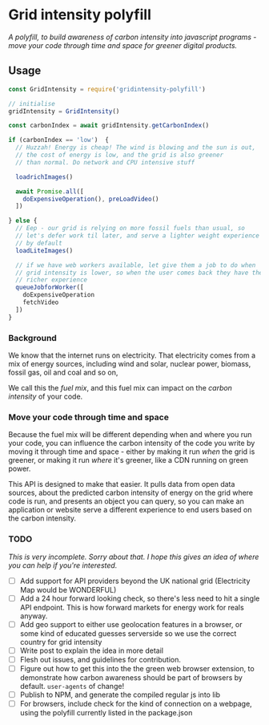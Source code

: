
# Grid intensity polyfill

_A polyfill, to build awareness of carbon intensity into javascript programs - move your code through time and space for greener digital products._

## Usage

```js
const GridIntensity = require('gridintensity-polyfill')

// initialise
gridIntensity = GridIntensity()

const carbonIndex = await gridIntensity.getCarbonIndex()

if (carbonIndex == 'low')  {
  // Huzzah! Energy is cheap! The wind is blowing and the sun is out,
  // the cost of energy is low, and the grid is also greener
  // than normal. Do network and CPU intensive stuff

  loadrichImages()

  await Promise.all([
    doExpensiveOperation(), preLoadVideo()
  ])

} else {
  // Eep - our grid is relying on more fossil fuels than usual, so
  // let's defer work til later, and serve a lighter weight experience
  // by default
  loadLiteImages()

  // if we have web workers available, let give them a job to do when
  // grid intensity is lower, so when the user comes back they have the
  // richer experience
  queueJobforWorker([
    doExpensiveOperation
    fetchVideo
  ])
}
```

### Background

We know that the internet runs on electricity. That electricity comes from a mix of energy sources, including wind and solar, nuclear power, biomass, fossil gas, oil and coal and so on,

We call this the *fuel mix*, and this fuel mix can impact on the *carbon intensity* of your code.

### Move your code through time and space

Because the fuel mix will be different depending when and where you run your code, you can influence the carbon intensity of the code you write by moving it through time and space - either by making it run *when* the grid is greener, or making it run *where* it's greener, like a CDN running on green power.

This API is designed to make that easier. It pulls data from open data sources, about the predicted carbon intensity of energy on the grid where code is run, and presents an object you can query, so you can make an application or website serve a different experience to end users based on the carbon intensity.

### TODO

_This is very incomplete. Sorry about that. I hope this gives an idea of where you can help if you're interested._

- [ ] Add support for API providers beyond the UK national grid (Electricity Map would be WONDERFUL)
- [ ] Add a 24 hour forward looking check, so there's less need to hit a single API endpoint. This is how forward markets for energy work for reals anyway.
- [ ] Add geo support to either use geolocation features in a browser, or some kind of educated guesses serverside so we use the correct country for grid intensity
- [ ] Write post to explain the idea in more detail
- [ ] Flesh out issues, and guidelines for contribution.
- [ ] Figure out how to get this into the the green web browser extension, to demonstrate how carbon awareness should be part of browsers by default. `user-agents` of change!
- [ ] Publish to NPM, and generate the compiled regular js into lib
- [ ] For browsers, include check for the kind of connection on a webpage, using the polyfill currently listed in the package.json
